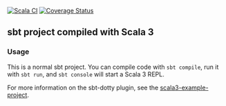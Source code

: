 [![Scala CI](https://github.com/Radon-css/poker/actions/workflows/scala.yml/badge.svg)](https://github.com/Radon-css/poker/actions/workflows/scala.yml)
[![Coverage Status](https://coveralls.io/repos/github/Radon-css/poker/badge.svg?branch=main)](https://coveralls.io/github/Radon-css/poker?branch=main)

## sbt project compiled with Scala 3

### Usage

This is a normal sbt project. You can compile code with `sbt compile`, run it with `sbt run`, and `sbt console` will start a Scala 3 REPL.

For more information on the sbt-dotty plugin, see the
[scala3-example-project](https://github.com/scala/scala3-example-project/blob/main/README.md).
